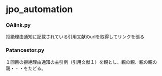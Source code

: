 # jpo_automation

### OAlink.py
拒絶理由通知に記載されている引用文献のurlを取得してリンクを張る

### Patancestor.py
１回目の拒絶理由通知の主引例（引用文献１）を親とし、親の親、親の親の親・・・をたどる。

